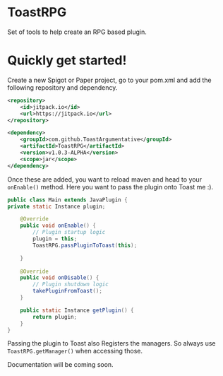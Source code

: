 # ToastRPG
Set of tools to help create an RPG based plugin.

# Quickly get started!

Create a new Spigot or Paper project, go to your pom.xml and add the following repository and dependency.

```xml
<repository>
    <id>jitpack.io</id>
    <url>https://jitpack.io</url>
</repository>
```
```xml
<dependency>
    <groupId>com.github.ToastArgumentative</groupId>
    <artifactId>ToastRPG</artifactId>
    <version>v1.0.3-ALPHA</version>
    <scope>jar</scope>
</dependency>

```

Once these are added, you want to reload maven and head to your `onEnable()` method. Here you want to pass the plugin
onto Toast me :). 

```java
public class Main extends JavaPlugin {
private static Instance plugin;

    @Override
    public void onEnable() {
        // Plugin startup logic
        plugin = this;
        ToastRPG.passPluginToToast(this);

    }
    
    @Override
    public void onDisable() {
        // Plugin shutdown logic
        takePluginFromToast();
    }

    public static Instance getPlugin() {
        return plugin;
    }
}
```

Passing the plugin to Toast also Registers the managers. So always use `ToastRPG.getManager()` when accessing those. 

Documentation will be coming soon.

